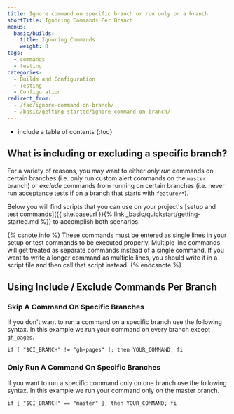 ```yaml
---
title: Ignore command on specific branch or run only on a branch
shortTitle: Ignoring Commands Per Branch
menus:
  basic/builds:
    title: Ignoring Commands
    weight: 8
tags:
  - commands
  - testing
categories:
  - Builds and Configuration
  - Testing
  - Configuration
redirect_from:
  - /faq/ignore-command-on-branch/
  - /basic/getting-started/ignore-command-on-branch/
---
```


* include a table of contents
{:toc}

## What is including or excluding a specific branch?

For a variety of reasons, you may want to either _only run_ commands on certain branches (i.e. only run custom alert commands on the `master` branch) or _exclude_ commands from running on certain branches (i.e. never run acceptance tests if on a branch that starts with `feature/*`).

Below you will find scripts that you can use on your project's [setup and test commands]({{ site.baseurl }}{% link _basic/quickstart/getting-started.md %}) to accomplish both scenarios.

{% csnote info %}
These commands must be entered as single lines in your setup or test commands to be executed properly. Multiple line commands will get treated as separate commands instead of a single command. If you want to write a longer command as multiple lines, you should write it in a script file and then call that script instead.
{% endcsnote %}

## Using Include / Exclude Commands Per Branch

### Skip A Command On Specific Branches

If you don't want to run a command on a specific branch use the following syntax. In this example we run your command on every branch except `gh_pages`.

```shell
if [ "$CI_BRANCH" != "gh-pages" ]; then YOUR_COMMAND; fi
```

### Only Run A Command On Specific Branches

If you want to run a specific command only on one branch use the following syntax. In this example we run your command only on the master branch.

```shell
if [ "$CI_BRANCH" == "master" ]; then YOUR_COMMAND; fi
```
